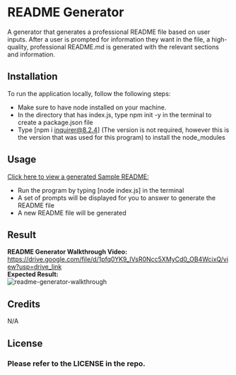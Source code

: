 # README Generator
A generator that generates a professional README file based on user inputs. After a user is prompted for information they want in the file, a high-quality, professional README.md is generated with the relevant sections and information.

## Installation
To run the application locally, follow the following steps:  
- Make sure to have node installed on your machine.
- In the directory that has index.js, type npm init -y in the terminal to create a package.json file
- Type [npm i inquirer@8.2.4] (The version is not required, however this is the version that was used for this program) to install the node_modules

## Usage
[Click here to view a generated Sample README: ](https://github.com/wpena/readme-generator/blob/main/assets/generated-readme/Sample-README.md)

- Run the program by typing [node index.js] in the terminal
- A set of prompts will be displayed for you to answer to generate the README file
- A new README file will be generated

## Result
**README Generator Walkthrough Video:** https://drive.google.com/file/d/1pfq0YK9_IVsR0Ncc5XMyCd0_OB4WcixQ/view?usp=drive_link  
**Expected Result:**  
![readme-generator-walkthrough](https://github.com/wpena/readme-generator/assets/38634790/7357c182-9591-429c-9d80-c1c2c02c2f07)


## Credits
N/A

## License
### Please refer to the LICENSE in the repo.

